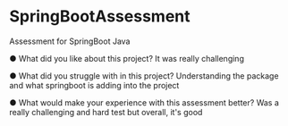 # SpringBootAssessment
Assessment for SpringBoot Java


●  	What did you like about this project?
It was really challenging

●  	What did you struggle with in this project?
Understanding the package and what springboot is adding into the project

●  	What would make your experience with this assessment better?
Was a really challenging and hard test but overall, it's good

